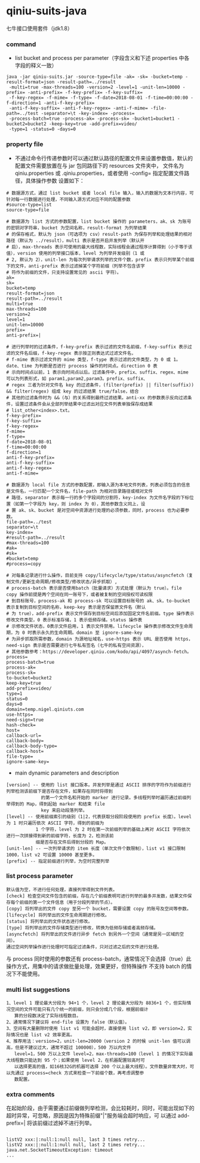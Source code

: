 # qiniu-suits-java
七牛接口使用套件（jdk1.8）

### command
* list bucket and process per parameter（字段含义和下述 properties 中各字段的释义一致）
```
java -jar qiniu-suits.jar -source-type=file -ak= -sk= -bucket=temp -result-format=json -result-path=../result
 -multi=true -max-threads=100 -version=2 -level=1 -unit-len=10000 -prefix= -anti-prefix= -f-key-prefix= -f-key-suffix= 
 -f-key-regex= -f-mime= -f-type= -f-date=2018-08-01 -f-time=00:00:00 -f-direction=1 -anti-f-key-prefix= 
 -anti-f-key-suffix= -anti-f-key-regex= -anti-f-mime= -file-path=../test -separator=\t -key-index= -process=
 -process-batch=true -process-ak= -process-sk= -bucket1=bucket1 -bucket2=bucket2 -keep-key=true -add-prefix=video/ 
 -type=1 -status=0 -days=0
```

### property file
* 不通过命令行传递参数时可以通过默认路径的配置文件来设置参数值，默认的配置文件需要放置在与 jar 包同路径下的 resources 文件夹中，
  文件名为 qiniu.properties 或 .qiniu.properties，或者使用 -config=<config-filepath> 指定配置文件路径，具体操作参数
  设置如下：
```
# 数据源方式，通过 list bucket 或者 local file 输入，输入的数据为文本行内容，可针对每一行数据进行处理，不同输入源方式对应不同的配置参数
#source-type=list
source-type=file

# 数据源为 list 方式的参数配置，list bucket 操作的 parameters，ak、sk 为账号的密钥对字符串，bucket 为空间名称，result-format 为列举结果
# 的保存格式，默认为 json（可选项为 csv）result-path 为保存列举和处理结果的相对路径（默认为 ../result），multi 表示是否开启并发列举（默认开
# 启），max-threads 表示可使用的最大线程数，实际线程会通过程序计算得到（小于等于该值），version 使用的列举接口版本，level 为列举并发级别（1 或
# 2, 默认为 2），unit-len 为每次列举请求列举的文件个数，prefix 表示只列举某个前缀下的文件，anti-prefix 表示过滤掉某个字符前缀（列举不包含该字
# 符作为前缀的文件，只支持设置常见的 ascii 字符）。
ak=
sk=
bucket=temp
result-format=json
result-path=../result
multi=true
max-threads=100
version=2
level=1
unit-len=10000
prefix=
anti-prefix=|

# 进行列举时的过滤条件，f-key-prefix 表示过滤的文件名前缀，f-key-suffix 表示过滤的文件名后缀，f-key-regex 表示按正则表达式过滤文件名，
# f-mime 表示过滤文件的 mime 类型，f-type 表示过滤的文件类型，为 0 或 1。date、time 为判断是否进行 process 操作的时间点。direction 0 表
# 示向时间点以前，1 表示向时间点以后。过滤条件中，prefix、suffix、regex、mime 可以为列表形式，如 param1,param2,param3。prefix、suffix、
# regex 三者为针对文件名 key 的过滤条件，(filter(prefix) || filter(suffix)) && filter(regex) 组成 key 的过滤结果 true/false，结合
# 其他的过滤条件时为 &&（与）的关系得到最终过滤结果。anti-xx 的参数表示反向过滤条件，设置过滤条件会从全部列举结果中过滤出对应文件列表单独保存成结果
# list_other<index>.txt。
f-key-prefix=
f-key-suffix=
f-key-regex=
f-mime=
f-type=
f-date=2018-08-01
f-time=00:00:00
f-direction=1
anti-f-key-prefix=
anti-f-key-suffix=
anti-f-key-regex=
anti-f-mime=

# 数据源为 local file 方式的参数配置，即输入源为本地文件列表，列表必须包含的信息是文件名，一行匹配一个文件名，file-path 为相对目录路径或相对文件
# 路径，separator 表示每一行的多个字段间的分割符，key-index 为文件名字段的下标位置（如第一个字段为 key，则 index 为 0），其他参数含义同上，设
# 置 ak、sk、bucket 是对空间中资源进行处理的必须参数，同时，process 也为必要参数。
file-path=../test
separator=\t
key-index=
#result-path=../result
#max-threads=100
#ak=
#sk=
#bucket=temp
#process=copy

# 对每条记录进行什么操作，目前支持 copy/lifecycle/type/status/asyncfetch（复制文件/更新生命周期/修改类型/修改状态/异步抓取）,
# process-batch 表示是否使用batch（批量请求）方式处理（默认为 true）。file copy 操作前提是两个空间在同一账号下，或者被复制的空间授权可读权限
# 到目标账号，process-ak 和 process-sk 可以设置目标账号的 ak、sk，to-bucket 表示复制到目标空间的名称，keep-key 表示是否保留原文件名（默认
# 为 true），add-prefix 表示文件保存到目标空间后添加固定文件名前缀。type 操作表示修改文件类型，0 表示标准存储，1 表示低频存储。status 操作表
# 示修改文件状态，0表示文件启用，1 表示文件禁用。lifecycle 操作表示修改文件生命周期，为 0 时表示永久的生命周期。domain 至 ignore-same-key
# 为异步抓取所需参数，domain 为源地址域名，use-https 表示 URL 是否使用 https，need-sign 表示是否需要进行七牛私有签名（七牛的私有空间资源），
# 其他参数参考：https://developer.qiniu.com/kodo/api/4097/asynch-fetch。
process=
process-batch=true
process-ak=
process-sk=
to-bucket=bucket2
keep-key=true
add-prefix=video/
type=1
status=0
days=0
domain=temp.nigel.qiniuts.com
use-https=
need-sign=true
hash-check=
host=
callback-url=
callback-body=
callback-body-type=
callback-host=
file-type=
ignore-same-key=
```

* main dynamic parameters and description  
```
[version] -- 使用的 list 接口版本。并发列举是通过 ASCII 排序的字符作为前缀进行列举检测该前缀下是否存在文件，如果存在同时将得到
             的第一个文件名和开始的 marker 进行记录。多线程列举时遍历通过前缀列举得到的 Map，得到起始 marker 和结束 file 
             key 来启动段落列举。
[level] -- 使用前缀索引的级别（1|2，代表获取分段阶段使用的 prefix 长度）。level 为 1 时只遍历依次 ASCII 字符，得到的前缀为 
           1 个字符，level 为 2 时在第一次前缀列举的基础上再对 ASCII 字符依次进行一次拼接得到新的前缀字符，长度为 2，检测该前
           缀是否存在文件后得到分段的 Map。
[unit-len] -- 一次列举请求的 item 长度（单次文件个数限制），list v1 接口限制 1000，list v2 可设置 10000 甚至更多。
[prefix] -- 指定前缀进行列举，为空时完整列举

```

### list process parameter
```
默认值为空，不进行任何处理，直接列举得到文件列表。
[check] 检查空间文件包含的前缀，存在几个前缀表明可进行列举的最多并发数，结果文件保存每个前缀的第一个文件信息（用于分段列举的节点）。
[copy] 将列举出的文件 copy 至另一个 bucket，需要设置 copy 的账号及空间等参数。
[lifecycle] 将列举出的文件生命周期进行修改。
[status] 将列举出的文件状态进行修改。
[type] 将列举出的文件存储类型进行修改，转换为低频存储或者高频存储。
[asyncfetch] 将列举出的文件进行异步 fetch 到另外一个空间（通常是另一区域的空间）。
通过空间列举操作进行处理时可指定过滤条件，只对过滤之后的文件进行处理。
```
与 process 同时使用的参数还有 process-batch，通常情况下会选择（true）此操作方式，用集中的请求做批量处理，效果更好，但特殊操作
不支持 batch 的情况下不能使用。

### multi list suggestions
```
1、level 1 理论最大分段为 94+1 个，level 2 理论最大分段为 8836+1 个，但实际情况空间的文件可能只有几个统一的前缀，则只会分成几个段，根据前缀计
   算的分段数决定了实际线程数目。
2、通常情况下建议将 end-file 设置为 false（默认值）。
3、空间有大量删除时使用 list v1 可能会超时，直接使用 list v2，即 version=2，实际情况也是 list v2 效率更高。
4、推荐用法：version=2，unit-len=20000（version 2 的时候 unit-len 值可以调高，但是不建议过大，通常不超过 100000），500 万以内文件
   level=1，500 万以上文件 level=2，max-threads=100（level 1 的情况下实际最大线程数只能达到 95 个；如果使用 level 2，在机器配置较高时可
   以选择更高的值，如16核32G的机器可选择 200 个以上最大线程）。文件数量非常大时，可以先通过 process=check 方式来检查一下前缀个数，再考虑调整参
   数配置。
```

### extra comments
在起始阶段，由于需要通过前缀做列举检测，会比较耗时，同时，可能出现如下的超时异常，可忽略，原因是因为特殊前缀"|"服务端会超时响应，可
以通过 add-prefix=| 将该前缀过滤掉不进行列举。
<pre><code>
listV2 xxx:|:null:1:null null, last 3 times retry...
listV2 xxx:|:null:1:null null, last 2 times retry...
java.net.SocketTimeoutException: timeout
...
</code></pre>